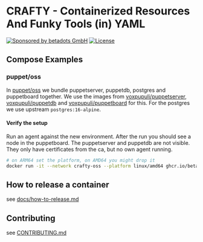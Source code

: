 # CRAFTY - Containerized Resources And Funky Tools (in) YAML

[![Sponsored by betadots GmbH](https://img.shields.io/badge/Sponsored%20by-betadots%20GmbH-blue.svg)](https://www.betadots.de)
[![License](https://img.shields.io/github/license/voxpupuli/crafty.svg)](https://github.com/voxpupuli/crafty/blob/main/LICENSE)

## Compose Examples

### puppet/oss
In [puppet/oss](puppet/oss) we bundle puppetserver, puppetdb, postgres and puppetboard together.
We use the images from [voxpupuli/puppetserver](https://github.com/voxpupuli/container-puppetserver), [voxpupuli/puppetdb](https://github.com/voxpupuli/container-puppetdb) and [voxpupuli/puppetboard](https://github.com/voxpupuli/puppetboard) for this. For the postgres we use upstream `postgres:16-alpine`.

#### Verify the setup

Run an agent against the new environment. After the run you should see a node in the puppetboard.
The puppetserver and puppetdb are not visible. They only have certificates from the ca, but no own agent running.

```bash
# on ARM64 set the platform, on AMD64 you might drop it
docker run -it --network crafty-oss --platform linux/amd64 ghcr.io/betadots/pdc:development puppet agent -t
```

## How to release a container

see [docs/how-to-release.md](docs/how-to-release.md)

## Contributing

see [CONTRIBUTING.md](CONTRIBUTING.md)
